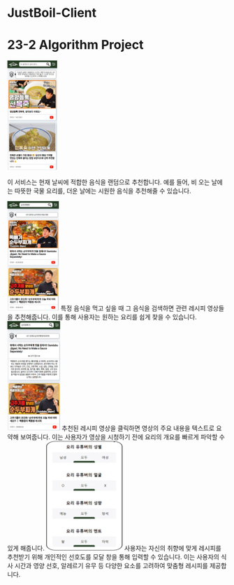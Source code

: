 # JustBoil-Client
# 23-2 Algorithm Project

<img src="images/1.png" width="auto" height="250">

이 서비스는 현재 날씨에 적합한 음식을 랜덤으로 추천합니다. 예를 들어, 비 오는 날에는 따뜻한 국물 요리를, 더운 날에는 시원한 음식을 추천해줄 수 있습니다.

<img src="images/2.png"  width="auto" height="250">
특정 음식을 먹고 싶을 때 그 음식을 검색하면 관련 레시피 영상들을 추천해줍니다. 이를 통해 사용자는 원하는 요리를 쉽게 찾을 수 있습니다.

<img src="images/3.png" width="auto" height="250">
추천된 레시피 영상을 클릭하면 영상의 주요 내용을 텍스트로 요약해 보여줍니다. 이는 사용자가 영상을 시청하기 전에 요리의 개요를 빠르게 파악할 수 있게 해줍니다.

<img src="images/4.png" width="auto" height="250">
사용자는 자신의 취향에 맞게 레시피를 추천받기 위해 개인적인 선호도를 모달 창을 통해 입력할 수 있습니다. 이는 사용자의 식사 시간과 영양 선호, 알레르기 유무 등 다양한 요소를 고려하여 맞춤형 레시피를 제공합니다.
